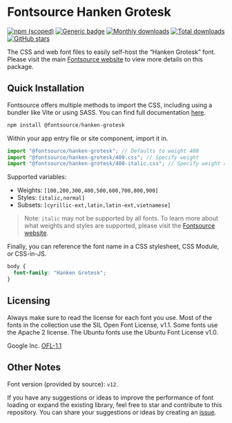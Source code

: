 # Fontsource Hanken Grotesk

[![npm (scoped)](https://img.shields.io/npm/v/@fontsource/hanken-grotesk?color=brightgreen)](https://www.npmjs.com/package/@fontsource/hanken-grotesk) [![Generic badge](https://img.shields.io/badge/fontsource-passing-brightgreen)](https://github.com/fontsource/fontsource) [![Monthly downloads](https://badgen.net/npm/dm/@fontsource/hanken-grotesk)](https://github.com/fontsource/fontsource) [![Total downloads](https://badgen.net/npm/dt/@fontsource/hanken-grotesk)](https://github.com/fontsource/fontsource) [![GitHub stars](https://img.shields.io/github/stars/fontsource/fontsource.svg?style=social&label=Star)](https://github.com/fontsource/fontsource/stargazers)

The CSS and web font files to easily self-host the “Hanken Grotesk” font. Please visit the main [Fontsource website](https://fontsource.org/fonts/hanken-grotesk) to view more details on this package.

## Quick Installation

Fontsource offers multiple methods to import the CSS, including using a bundler like Vite or using SASS. You can find full documentation [here](https://fontsource.org/docs/getting-started/introduction).

```javascript
npm install @fontsource/hanken-grotesk
```

Within your app entry file or site component, import it in.

```javascript
import "@fontsource/hanken-grotesk"; // Defaults to weight 400
import "@fontsource/hanken-grotesk/400.css"; // Specify weight
import "@fontsource/hanken-grotesk/400-italic.css"; // Specify weight and style
```

Supported variables:
- Weights: `[100,200,300,400,500,600,700,800,900]`
- Styles: `[italic,normal]`
- Subsets: `[cyrillic-ext,latin,latin-ext,vietnamese]`

> Note: `italic` may not be supported by all fonts. To learn more about what weights and styles are supported, please visit the [Fontsource website](https://fontsource.org/fonts/hanken-grotesk).

Finally, you can reference the font name in a CSS stylesheet, CSS Module, or CSS-in-JS.

```css
body {
  font-family: "Hanken Grotesk";
}
```

## Licensing
Always make sure to read the license for each font you use. Most of the fonts in the collection use the SIL Open Font License, v1.1. Some fonts use the Apache 2 license. The Ubuntu fonts use the Ubuntu Font License v1.0.

Google Inc.
[OFL-1.1](http://scripts.sil.org/OFL)

## Other Notes
Font version (provided by source): `v12`.

If you have any suggestions or ideas to improve the performance of font loading or expand the existing library, feel free to star and contribute to this repository. You can share your suggestions or ideas by creating an [issue](https://github.com/fontsource/fontsource/issues).
